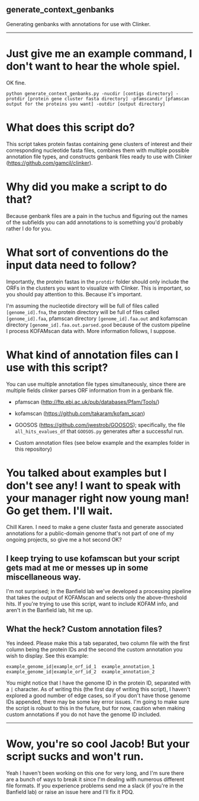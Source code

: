 ## generate_context_genbanks
Generating genbanks with annotations for use with Clinker.

---

# Just give me an example command, I don't want to hear the whole spiel.

OK fine.

`python generate_context_genbanks.py -nucdir [contigs directory] -protdir [protein gene cluster fasta directory] -pfamscandir [pfamscan output for the proteins you want] -outdir [output directory]`

# What does this script do?

This script takes protein fastas containing gene clusters of interest and their corresponding nucleotide fasta files, combines them with multiple possible annotation file types, and constructs genbank files ready to use with Clinker (https://github.com/gamcil/clinker).

# Why did you make a script to do that?

Because genbank files are a pain in the tuchus and figuring out the names of the subfields you can add annotations to is something you'd probably rather I do for you.

# What sort of conventions do the input data need to follow?

Importantly, the protein fastas in the `protdir` folder should only include the ORFs in the clusters you want to visualize with Clinker. This is important, so you should pay attention to this. Because it's important.

I'm assuming the nucleotide directory will be full of files called `[genome_id].fna`, the protein directory will be full of files called `[genome_id].faa`,  pfamscan directory `[genome_id].faa.out` and kofamscan directory `[genome_id].faa.out.parsed.good` because of the custom pipeline I process KOFAMscan data with. More information follows, I suppose.

# What kind of annotation files can I use with this script?

You can use multiple annotation file types simultaneously, since there are multiple fields clinker parses ORF information from in a genbank file.

- pfamscan (http://ftp.ebi.ac.uk/pub/databases/Pfam/Tools/)

- kofamscan (https://github.com/takaram/kofam_scan)

- GOOSOS (https://github.com/jwestrob/GOOSOS); specifically, the file `all_hits_evalues_df` that `GOOSOS.py` generates after a successful run.

- Custom annotation files (see below example and the examples folder in this repository)

# You talked about examples but I don't see any! I want to speak with your manager right now young man! Go get them. I'll wait.

Chill Karen. I need to make a gene cluster fasta and generate associated annotations for a public-domain genome that's not part of one of my ongoing projects, so give me a hot second OK?

## I keep trying to use kofamscan but your script gets mad at me or messes up in some miscellaneous way.

I'm not surprised; in the Banfield lab we've developed a processing pipeline that takes the output of KOFAMscan and selects only the above-threshold hits. If you're trying to use this script, want to include KOFAM info, and aren't in the Banfield lab, hit me up.

## What the heck? Custom annotation files?

Yes indeed. Please make this a tab separated, two column file with the first column being the protein IDs and the second the custom annotation you wish to display. See this example:

```
example_genome_id|example_orf_id_1  example_annotation_1
example_genome_id|example_orf_id_2  example_annotation_2
```

You might notice that I have the genome ID in the protein ID, separated with a `|` character. As of writing this (the first day of writing this script), I haven't explored a good number of edge cases, so if you don't have those genome IDs appended, there may be some key error issues. I'm going to make sure the script is robust to this in the future, but for now, caution when making custom annotations if you do not have the genome ID included.

---

# Wow, you're so cool Jacob! But your script sucks and won't run.

Yeah I haven't been working on this one for very long, and I'm sure there are a bunch of ways to break it since I'm dealing with numerous different file formats. If you experience problems send me a slack (if you're in the Banfield lab) or raise an issue here and I'll fix it PDQ.

